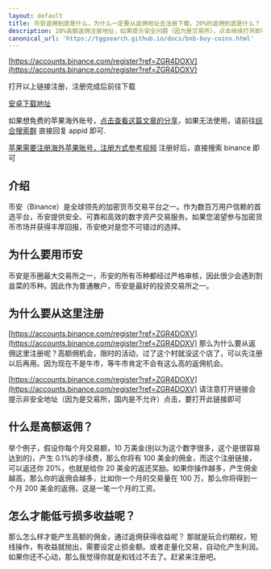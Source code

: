 ```yaml
---
layout: default
title: 币安返佣到底是什么，为什么一定要从返佣地址去注册下载，20%的返佣到底是什么？
description: 20%高额返佣注册地址，如果提示安全问题（因为是交易所），点击继续打开即可
canonical_url: 'https://tggsearch.github.io/docs/bnb-buy-coins.html'
---
```

[https://accounts.binance.com/register?ref=ZGR4DOXV](https://accounts.binance.com/register?ref=ZGR4DOXV)

打开以上链接注册，注册完成后前往下载

[安卓下载地址](https://download-1306379396.file.myqcloud.com/pack/BNApp.apk)

如果想免费的苹果海外账号，[点击查看这篇文章的分享](./apple-id.html)，如果无法使用，请前往[综合搜索群](https://t.me/chineseSearchService) 直接回复 appid 即可.

[苹果需要注册海外苹果账号，注册方式参考视频](https://www.youtube.com/watch?v=oY396wEXzww)
注册好后，直接搜索 binance 即可
## 介绍

币安（Binance）是全球领先的加密货币交易平台之一。作为数百万用户信赖的首选平台，币安提供安全、可靠和高效的数字资产交易服务。如果您渴望参与加密货币市场并获得丰厚回报，币安绝对是您不可错过的选择。

## 为什么要用币安
币安是币圈最大交易所之一，币安的所有币种都经过严格审核，因此很少会遇到割韭菜的币种。因此作为普通散户，币安是最好的投资交易所之一。

## 为什么要从这里注册
[https://accounts.binance.com/register?ref=ZGR4DOXV](https://accounts.binance.com/register?ref=ZGR4DOXV)
那么为什么要从返佣这里注册呢？高额佣机会，限时的活动，过了这个村就没这个店了，可以先注册以后再用。因为现在不是牛市，等牛市肯定不会有这么高的返佣机会。

[https://accounts.binance.com/register?ref=ZGR4DOXV](https://accounts.binance.com/register?ref=ZGR4DOXV)
请注意打开链接会提示非安全地址（因为是交易所，国内是不允许）点击，要打开此链接即可

## 什么是高额返佣？
举个例子，假设你每个月交易额，10 万美金(别以为这个数字很多，这个是很容易达到的)，产生 0.1%的手续费，那么你将有 100 美金的佣金，而这个注册链接，可以返还你 20%，也就是给你 20 美金的返还奖励。如果你操作越多，产生佣金越高，那么你的返佣会越多，比如你一个月的交易量在 100 万，那么你将得到一个月 200 美金的返佣，这是一笔一个月的工资。

## 怎么才能低亏损多收益呢？
那么怎么样才能产生高额的佣金，通过返佣获得收益呢？
那就是玩合约期权，短线操作，有收益就抛出，需要设定止损金额。或者走量化交易，自动化产生利润。
如果你还不心动，那么我觉得你就是和钱过不去了。赶紧来注册吧。
